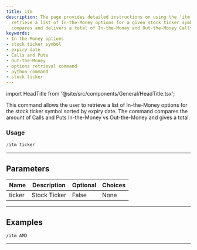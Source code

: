 ```yaml
---
title: itm
description: The page provides detailed instructions on using the 'itm' command to
  retrieve a list of In-the-Money options for a given stock ticker symbol. The command
  compares and delivers a total of In-the-Money and Out-the-Money Calls and Puts.
keywords:
- In-the-Money options
- stock ticker symbol
- expiry date
- Calls and Puts
- Out-the-Money
- options retrieval command
- python command
- stock ticker
---
```


import HeadTitle from '@site/src/components/General/HeadTitle.tsx';

<HeadTitle title="itm - Options - Telegram - Reference | OpenBB Bot Docs" />

This command allows the user to retrieve a list of In-the-Money options for the stock ticker symbol sorted by expiry date. The command compares the amount of Calls and Puts In-the-Money vs Out-the-Money and gives a total.

### Usage

```python wordwrap
/itm ticker
```

---

## Parameters

| Name | Description | Optional | Choices |
| ---- | ----------- | -------- | ------- |
| ticker | Stock Ticker | False | None |


---

## Examples

```
/itm AMD
```

---
